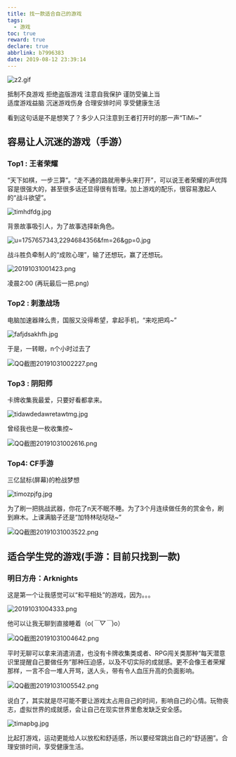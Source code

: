 ```yaml
---
title: 找一款适合自己的游戏
tags:
  - 游戏
toc: true
reward: true
declare: true
abbrlink: b7996383
date: 2019-08-12 23:39:14
---
```


![z2.gif](https://cdn.anyway1314.cn/imagez2.gif)

抵制不良游戏 拒绝盗版游戏 注意自我保护 谨防受骗上当  
适度游戏益脑 沉迷游戏伤身 合理安排时间 享受健康生活

<!-- more -->
看到这句话是不是想笑了？多少人只注意到王者打开时的那一声“TiMi~”  
## 容易让人沉迷的游戏（手游）
### Top1 : 王者荣耀
“天下如棋，一步三算”。“走不通的路就用拳头来打开”，可以说王者荣耀的声优阵容是很强大的，甚至很多话还显得很有哲理。加上游戏的配乐，很容易激起人的“战斗欲望”。

![timhdfdg.jpg](https://cdn.anyway1314.cn/imagetimhdfdg.jpg)

背景故事吸引人，为了故事选择新角色。

![u=1757657343,2294684356&fm=26&gp=0.jpg](https://cdn.anyway1314.cn/imageu=1757657343,2294684356&fm=26&gp=0.jpg)

战斗胜负牵制人的“成败心理”，输了还想玩，赢了还想玩。

![20191031001423.png](https://cdn.anyway1314.cn/image20191031001423.png)

凌晨2:00 (再玩最后一把.png)

### Top2 : 刺激战场
电脑加速器辣么贵，国服又没得希望，拿起手机，“来吃把鸡~”

![fafjdsakhfh.jpg](https://cdn.anyway1314.cn/imagefafjdsakhfh.jpg)

于是，一转眼，n个小时过去了

![QQ截图20191031002227.png](https://cdn.anyway1314.cn/imageQQ截图20191031002227.png)

### Top3 : 阴阳师
卡牌收集我最爱，只要好看都拿来。

![tidawdedawretawtmg.jpg](https://cdn.anyway1314.cn/imagetidawdedawretawtmg.jpg)

曾经我也是一枚收集控~

![QQ截图20191031002616.png](https://cdn.anyway1314.cn/imageQQ截图20191031002616.png)

### Top4: CF手游
三亿鼠标(屏幕)的枪战梦想

![timozpjfg.jpg](https://cdn.anyway1314.cn/imagetimozpjfg.jpg)

为了刷一把挑战武器，你花了n天不眠不睡。为了3个月连续做任务的赏金令，刷到麻木。上课满脑子还是“加特林哒哒哒~”

![QQ截图20191031003522.png](https://cdn.anyway1314.cn/imageQQ截图20191031003522.png)

## 适合学生党的游戏(手游：目前只找到一款)
### 明日方舟：Arknights
这是第一个让我感觉可以“和平相处”的游戏，因为。。。  

![20191031004333.png](https://cdn.anyway1314.cn/image20191031004333.png)

他可以让我无聊到直接睡着（o(*￣▽￣*)o）

![QQ截图20191031004642.png](https://cdn.anyway1314.cn/imageQQ截图20191031004642.png)

平时无聊可以拿来消遣消遣，也没有卡牌收集类或者、RPG闯关类那种“每天潜意识里提醒自己要做任务”那种压迫感，以及不切实际的成就感。更不会像王者荣耀那样，一言不合一堆人开骂，送人头，带有令人血压升高的负面影响。

![QQ截图20191031005542.png](https://cdn.anyway1314.cn/imageQQ截图20191031005542.png)

说白了，其实就是尽可能不要让游戏太占用自己的时间，影响自己的心情。玩物丧志，虚拟世界的成就感，会让自己在现实世界里愈发缺乏安全感。

![timapbg.jpg](https://cdn.anyway1314.cn/imagetimapbg.jpg)

比起打游戏，运动更能给人以放松和舒适感，所以要经常跳出自己的“舒适圈”。合理安排时间，享受健康生活。